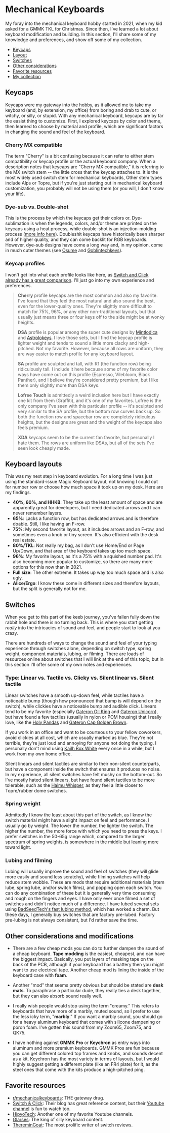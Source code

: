 # Mechanical Keyboards

My foray into the mechanical keyboard hobby started in 2021, when my kid asked for a GMMK TKL for Christmas. Since then, I've learned a lot about keyboard modification and building. In this section, I'll share some of my knowledge and preferences, and show off some of my collection.

* [Keycaps](#keycaps)
* [Layout](#keyboard-layouts)
* [Switches](#switches)
* [Other considerations](#other-considerations-and-modifications)
* [Favorite resources](#favorite-resources)
* [My collection](collection.md)

## Keycaps

Keycaps were my gateway into the hobby, as it allowed me to take my keyboard (and, by extension, my office) from boring and drab to cute, or witchy, or silly, or stupid. With any mechanical keyboard, keycaps are by far the easist thing to customize. First, I explored keycaps by color and theme, then learned to choose by material and profile, which are significant factors in changing the sound and feel of the keyboard.

### Cherry MX compatible

The term "Cherry" is a bit confusing because it can refer to either stem compatibility or keycap profile or the actual keyboard company. When a description notes that keycaps are "Cherry MX compatible," it is referring to the MX switch stem -- the little cross that the keycap attaches to. It is the most widely used switch stem for mechanical keyboards, Other stem types include Alps or Topre, but if you're just starting out in mechanical keyboard customization, you probably will not be using them (or you will, I don't know your life).

### Dye-sub vs. Double-shot
This is the process by which the keycaps get their colors or. Dye-sublimation is when the legends, colors, and/or theme are printed on the keycaps using a heat process, while double-shot is an injection-molding process ([more info here](https://switchandclick.com/double-shot-vs-dye-sub-keycaps-whats-the-difference/)). Doubleshit keycaps have historically been sharper and of higher quality, and they can come backlit for RGB keyboards. However, dye-sub designs have come a long way and, in my opinion, come in much cuter themes (see [Osume](http://osumekeys.com) and [Goblintechkeys](http://goblintechkeys.com)).

### Keycap profiles
I won't get into what each profile looks like here, as [Switch and Click already has a great comparison](https://switchandclick.com/ultimate-guide-to-picking-a-keycap-set-for-your-mechanical-keyboard/). I'll just go into my own experience and preferences. 

> **Cherry** profile keycaps are the most common and also my favorite. I've found that they feel the most natural and also sound the best, even for the lower-quality ones. They're slightly more difficult to match for 75%, 96%, or any other non-traditional layouts, but that usually just means three or four keys off to the side might be at wonky heights.
>
> **DSA** profile is popular among the super cute designs by [Mintlodica](http://mintlodica.com) and [Astrolokeys](https://drop.com/buy/drop-dsa-astrolokeys-keycaps-by-sailorhg-and-cassidoo?defaultSelectionIds=966965). I love those sets, but I find the keycap profile is lighter weight and tends to sound a little more clacky and high-pitched. Not my favorite. However, because all rows are uniform, they are way easier to match profile for any keyboard layout.
>
> **SA** profile are sculpted and tall, with R1 (the function row) being ridiculously tall. I include it here because some of my favorite color ways have come out on this profile (Espresso, Vilebloom, Black Panther), and I believe they're considered pretty premium, but I like them only slightly more than DSA keys.
>
> **Lofree Touch** is admittedly a weird inclusion here but I have exactly one kit from them (Graffiti), and it's one of my favorites. Lofree is the only company I've seen with this particular profile -- it's sculpted and very similar to the SA profile, but the bottom row curves back up. So both the function row and spacebar row are completely ridiculous heights, but the designs are great and the weight of the keycaps also feels premium.
>
> **XDA** keycaps seem to be the current fan favorite, but personally I hate them. The rows are uniform like DSAs, but all of the sets I've seen look cheaply made.


## Keyboard layouts

This was my next step in keyboard evolution. For a long time I was just using the standard-issue Magic Keyboard layout, not knowing I could opt for number row or choose how much space it took up on my desk. Here are my findings.

* **40%, 60%, and HHKB**: They take up the least amount of space and are apparently great for developers, but I need dedicated arrows and I can never remember layers.
* **65%**: Lacks a function row, but has dedicated arrows and is therefore doable. Still, I like having an F-row.
* **75%**: My second favorite layout, as it includes arrows and an F-row, and sometimes even a knob or tiny screen. It's also efficient with the desk real estate.
* **80%/TKL**: Not really my bag, as I don't use Home/End or Page Up/Down, and that area of the keyboard takes up too much space.
* **96%**: My favorite layout, as it's a 75% with a squished number pad. It's also becoming more popular to customize, so there are many more options for this now than in 2021.
* **Full size**: The other extreme. It takes up way too much space and is also ugly.
* **Alice/Ergo**: I know these come in different sizes and therefore layouts, but the split is generally not for me.

## Switches

When you get to this part of the keeb journey, you've fallen fully down the rabbit hole and there is no turning back. This is where you start getting *really* into the intricacies of sound and feel, and people start to look at you crazy.

There are hundreds of ways to change the sound and feel of your typing experience through switches alone, depending on switch type, spring weight, component materials, lubing, or filming. There are loads of resources online about switches that I will link at the end of this topic, but in this section I'll offer some of my own notes and experiences.

### Type: Linear vs. Tactile vs. Clicky vs. Silent linear vs. Silent tactile

Linear switches have a smooth up-down feel, while tactiles have a noticeable bump (though how pronounced that bump is will depend on the switch), while clickies have a noticeable bump and audible click. Linears tend to be my favorite (especially [Gateron Oil King](https://www.amazon.com/Gateron-Switch-Linear-Mechanical-Keyboard/dp/B09T5B98N2) and [Gateron Unicorn](https://hippokeys.com/products/gateron-unicorn-linear-switch)), but have found a few tactiles (usually in nylon or POM housing) that I really love, like the [Holy Pandas](https://drop.com/buy/drop-holy-panda-x-mechanical-switches?searchId=884c9c5748c83eb102d8889ff0bc3af4&defaultSelectionIds=967407) and [Gateron Cap Golden Brown](https://keebsforall.com/products/gateron-cap-v2-switches?variant=42453414215899&currency=USD&utm_medium=product_sync&utm_source=google&utm_content=sag_organic&utm_campaign=sag_organic&srsltid=AfmBOopomWvK_f8y2wkIxvNkznAw4zkmHle_to7z_FIYm4G7d1_QeAzf5kk).

If you work in an office and want to be courteous to your fellow coworkers, avoid clickies at all cost, which are usually marked as blue. They're not terrible, they're just loud and annoying for anyone not doing the typing. I personally don't mind using [Kailh Box White](https://www.amazon.com/Kailh-White-Mechanical-Keyboard-Switches/dp/B07885QL77/ref=sr_1_3?keywords=kailh+box+white&qid=1695932531&sr=8-3) every once in a while, but I work from my own home office.

Silent linears and silent tactiles are similar to their non-silent counterparts, but have a component inside the switch that ensures it produces no noise. In my experience, all silent switches have felt mushy on the bottom-out. So I've mostly hated silent linears, but have found silent tactiles to be more tolerable, such as the [Haimu Whisper](https://cannonkeys.com/products/haimu-whisper-silent-tactile-switch), as they feel a little closer to Topre/rubber dome switches.

### Spring weight

Admittedly I know the least about this part of the switch, as I know the switch material might have a slight impact on feel and performance. I usually go by weight. The lower the number, the lighter the switch. The higher the number, the more force with which you need to press the keys. I prefer switches in the 50-65g range which, compared to the larger spectrum of spring weights, is somewhere in the middle but leaning more toward light.

### Lubing and filming

Lubing will usually improve the sound and feel of switches (they will glide more easily and sound less scratchy), while filming switches will help reduce stem wobble. These are mods that require additional materials (stem lube, spring lube, and/or switch films), and popping open each switch. You can do any combination of these but it is generally very time consuming and rough on the fingers and eyes. I have only ever once filmed a set of switches and didn't notice much of a difference. I have lubed several sets using [BadSeedTech's fast lubing method](https://youtu.be/jYiH6P53miM?si=wtKzgnZVPtWi0wbs), which has worked a charm. But these days, I generally buy switches that are factory pre-lubed. Factory pre-lubing is not always consistent, but I'd rather save the time.

## Other considerations and modifications

* There are a few cheap mods you can do to further dampen the sound of a cheap keyboard. **Tape modding** is the easiest, cheapest, and can have the biggest impact. Basically, you put layers of masking tape on the back of the PCB, although if your keyboard has a battery then you might want to use electrical tape. Another cheap mod is lining the inside of the keyboard case with **foam**.
  
* Another "mod" that seems pretty obvious but should be stated are **desk mats**. To paraphrase a particular dude, they really ties a desk together, but they can also absorb sound really well.
  
* I really wish people would stop using the term "creamy." This refers to keyboards that have more of a marbly, muted sound, so I prefer to use the less icky term, "**marbly**." If you want a marbly sound, you should go for a heavy aluminum keyboard that comes with silicone dampening or poron foam. I've gotten this sound from my Zoom65, Zoom75, and QK75.
  
* I have nothing against **GMMK Pro** or **Keychron** as entry ways into aluminum and more premium keyboards. GMMK Pros are fun because you can get different colored top frames and knobs, and sounds decent as a kit. Keychron has the most variety in terms of layouts, but I would highly suggest getting a different plate (like an FR4 plate) for it, as the steel ones that come with the kits produce a high-pitched ping.

## Favorite resources

* [r/mechanicalkeyboards](http://reddit.com/r/mechanicalkeyboards): THE gateway drug.
* [Switch & Click](https://switchandclick.com/): Their blog has great reference content, but their [Youtube channel](https://www.youtube.com/@SwitchandClickOfficial) is fun to watch too.
* [HipyoTech](https://www.youtube.com/@HipyoTech): Another one of my favorite Youtube channels.
* [Glarses](https://www.youtube.com/@Glarses): The king of silly keyboard content.
* [ThereminGoat](https://www.theremingoat.com/): The most prolific writer of switch reviews.
